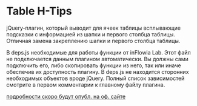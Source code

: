 # Table H-Tips
jQuery-плагин, который выводит для ячеек таблицы всплывающие подсказки с информацией из шапки и первого столбца таблицы.
Отличная замена закреплению шапки и первого столбца таблицы.

В deps.js необходимые для работы функции от inFlowia Lab. Этот файл не подключается данным плагином автоматически. Вы должны сами подключить его, либо скопировать функции из него, так или иначе обеспечив их доступность плагину.
В deps.js не находится сторонних необходимых объектов вроде jQuery. Полный список зависимостей смотрите в первом комментарии к главному файлу плагина.

[подробности скоро будут опубл. на оф. сайте](http://inflowia.ru/content/module-manager-0-1)
